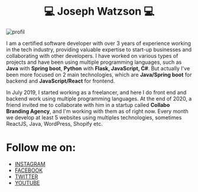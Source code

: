 <div>

<h1 style="width:100%; text-align: center;"> 💻 Joseph Watzson 💻 </h1>

<div>

<div>
  <img src="https://user-images.githubusercontent.com/49710538/202865641-7f94bb2a-eade-4e43-b26a-b5c27c5f6e21.jpeg" alt="profil" />
</div>


<p>
  I am a certified software developer with over 3 years of experience
  working in the tech industry, providing valuable expertise
  to start-up businesses and collaborating with other developers.
  I have worked on various types of projects and have been
  using multiple programming languages, such as
  <strong>Java</strong> with <strong>Spring boot</strong>,
  <strong>Python</strong> with <strong>Flask, JavaScript, C#</strong>.
  But actually I've been more focused on 2 main technologies, which are
  <strong>Java/Spring boot</strong> for backend and
  <strong>JavaScript/React</strong> for frontend.


  In July 2019, I started working as a freelancer,
  and here I do front end and backend work using multiple programming
  languages. At the end of 2020, a friend invited me to collaborate with
  him in a startup called <strong>Collabo Branding Agency</strong>,
  and I'm working with them as of right now. Every month we develop at
  least 5 websites using multiples technologies, sometimes ReactJS, Java,
  WordPress, Shopify etc.
</p>

</div>



<h1> Follow me on: </h1>

- [INSTAGRAM](https://instagram.com/joe_watson_sbf?utm_medium=copy_link)
- [FACEBOOK](https://www.facebook.com/joesbf)
- [TWITTER](https://www.twitter.com/joe_watson_sbf)
- [YOUTUBE](https://www.youtube.com/channel/UC1D68nJp6gO9GovrDOHksgA/?sub_confirmation=1)

</div>
